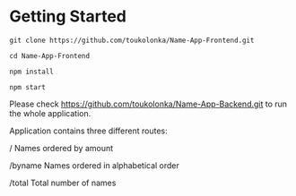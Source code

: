 # Getting Started

`git clone https://github.com/toukolonka/Name-App-Frontend.git`

`cd Name-App-Frontend`

`npm install`

`npm start`

Please check https://github.com/toukolonka/Name-App-Backend.git to run the whole application.

Application contains three different routes:

/         Names ordered by amount

/byname   Names ordered in alphabetical order

/total    Total number of names
